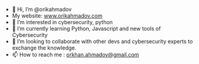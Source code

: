 - 👋 Hi, I’m @orikahmadov
- My website: www.orikahmadov.com
- 👀 I’m interested in cybersecurity, python
- 🌱 I’m currently learning Python, Javascript and new tools of Cybersecurity 
- 💞️ I’m looking to collaborate with other devs and cybersecurity experts to exchange the knowledge.
- 📫 How to reach me : orkhan.ahmadov@gmail.com 

<!---
orikahmadov/orikahmadov is a ✨ special ✨ repository because its `README.md` (this file) appears on your GitHub profile.
You can click the Preview link to take a look at your changes.
--->
